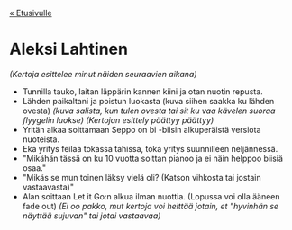 [« Etusivulle](https://20tiko4.github.io/tiimiesittely/)

# Aleksi Lahtinen

*(Kertoja esittelee minut näiden seuraavien aikana)*
- Tunnilla tauko, laitan läppärin kannen kiini ja otan nuotin repusta.
- Lähden paikaltani ja poistun luokasta (kuva siihen saakka ku lähden ovesta)
*(kuva salista, kun tulen ovesta tai sit ku vaa kävelen suoraa flyygelin luokse)*
*(Kertojan esittely päättyy päättyy)*
- Yritän alkaa soittamaan Seppo on bi -biisin alkuperäistä versiota nuoteista.
- Eka yritys feilaa tokassa tahissa, toka yritys suunnilleen neljännessä. 
- "Mikähän tässä on ku 10 vuotta soittan pianoo ja ei näin helppoo biisiä osaa."
- "Mikäs se mun toinen läksy vielä oli? (Katson vihkosta tai jostain vastaavasta)"
- Alan soittaan Let it Go:n alkua ilman nuottia. (Lopussa voi olla ääneen fade out)
*(Ei oo pakko, mut kertoja voi heittää jotain, et "hyvinhän se näyttää sujuvan" tai jotai vastaavaa)*